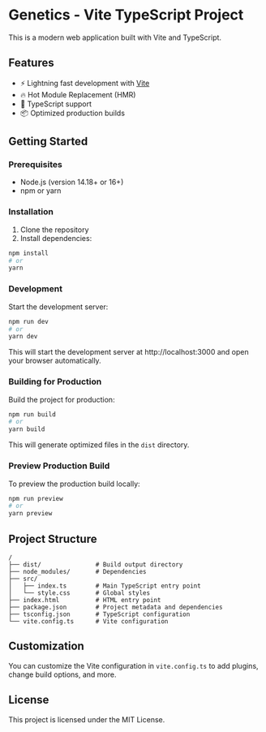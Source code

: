 # Genetics - Vite TypeScript Project

This is a modern web application built with Vite and TypeScript.

## Features

- ⚡️ Lightning fast development with [Vite](https://vitejs.dev/)
- 🔥 Hot Module Replacement (HMR)
- 🧩 TypeScript support
- 📦 Optimized production builds

## Getting Started

### Prerequisites

- Node.js (version 14.18+ or 16+)
- npm or yarn

### Installation

1. Clone the repository
2. Install dependencies:

```bash
npm install
# or
yarn
```

### Development

Start the development server:

```bash
npm run dev
# or
yarn dev
```

This will start the development server at http://localhost:3000 and open your browser automatically.

### Building for Production

Build the project for production:

```bash
npm run build
# or
yarn build
```

This will generate optimized files in the `dist` directory.

### Preview Production Build

To preview the production build locally:

```bash
npm run preview
# or
yarn preview
```

## Project Structure

```
/
├── dist/               # Build output directory
├── node_modules/       # Dependencies
├── src/
│   ├── index.ts        # Main TypeScript entry point
│   └── style.css       # Global styles
├── index.html          # HTML entry point
├── package.json        # Project metadata and dependencies
├── tsconfig.json       # TypeScript configuration
└── vite.config.ts      # Vite configuration
```

## Customization

You can customize the Vite configuration in `vite.config.ts` to add plugins, change build options, and more.

## License

This project is licensed under the MIT License.
